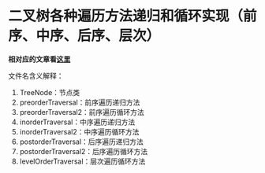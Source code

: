 # 二叉树各种遍历方法递归和循环实现（前序、中序、后序、层次）

**相对应的文章看[这里](https://www.jianshu.com/p/24bc72c94faa)**

文件名含义解释：
1. TreeNode：节点类
2. preorderTraversal：前序遍历递归方法
3. preorderTraversal2：前序遍历循环方法
4. inorderTraversal：中序遍历递归方法
5. inorderTraversal2：中序遍历循环方法
6. postorderTraversal：后序遍历递归方法
7. postorderTraversal2：后序遍历循环方法
8. levelOrderTraversal：层次遍历循环方法
